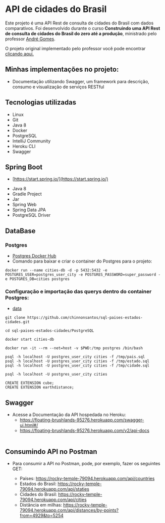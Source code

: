 # API de cidades do Brasil

Este projeto é uma API Rest de consulta de cidades do Brasil com dados comparativos. Foi desenvolvido durante
o curso **Construindo uma API Rest de consulta de cidades do Brasil do zero até a produção**, ministrado
pelo professor <a href="https://www.linkedin.com/in/andreluisgomes/" target="_blank">André Gomes</a>.

O projeto original implementado pelo professor você pode encontrar
<a href="https://github.com/andrelugomes/digital-innovation-one/tree/master/cities-api" target="_blank">clicando aqui.</a>

## Minhas implementações no projeto:
* Documentação utilizando Swagger, um framework para descrição, consumo e visualização de serviços RESTful

## Tecnologias utilizadas

* Linux
* Git
* Java 8
* Docker
* PostgreSQL
* IntelliJ Community
* Heroku CLI
* Swagger

## Spring Boot

* [https://start.spring.io/](https://start.spring.io/)

+ Java 8
+ Gradle Project
+ Jar
+ Spring Web
+ Spring Data JPA
+ PostgreSQL Driver

## DataBase

### Postgres

* [Postgres Docker Hub](https://hub.docker.com/_/postgres)
* Comando para baixar e criar o container do Postgres para o projeto:

```shell script
docker run --name cities-db -d -p 5432:5432 -e POSTGRES_USER=postgres_user_city -e POSTGRES_PASSWORD=super_password -e POSTGRES_DB=cities postgres
```

### Configuração e importação das querys dentro do container Postgres:

* [data](https://github.com/chinnonsantos/sql-paises-estados-cidades/tree/master/PostgreSQL)

```shell script
git clone https://github.com/chinnonsantos/sql-paises-estados-cidades.git

cd sql-paises-estados-cidades/PostgreSQL

docker start cities-db

docker run -it --rm --net=host -v $PWD:/tmp postgres /bin/bash

psql -h localhost -U postgres_user_city cities -f /tmp/pais.sql
psql -h localhost -U postgres_user_city cities -f /tmp/estado.sql
psql -h localhost -U postgres_user_city cities -f /tmp/cidade.sql

psql -h localhost -U postgres_user_city cities

CREATE EXTENSION cube; 
CREATE EXTENSION earthdistance;
```
## Swagger 

* Acesse a Documentação da API hospedada no Heroku: <br>
  -  https://floating-brushlands-95276.herokuapp.com/swagger-ui.html#/ <br>
  -  https://floating-brushlands-95276.herokuapp.com/v2/api-docs  <br> <br>

## Consumindo API no Postman
* Para consumir a API no Postman, pode, por exemplo, fazer os seguintes GET:

    + Países:  https://rocky-temple-79094.herokuapp.com/api/countries <br>
    + Estados do Brasil:  https://rocky-temple-79094.herokuapp.com/api/staties <br>
    + Cidades do Brasil:  https://rocky-temple-79094.herokuapp.com/api/cities <br>
    + Distância em milhas: https://rocky-temple-79094.herokuapp.com/api/distances/by-points?from=4929&to=5254
